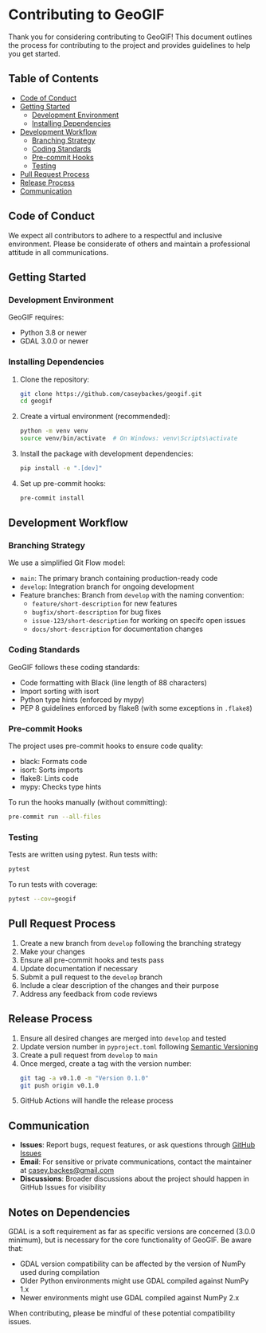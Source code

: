 # Contributing to GeoGIF

Thank you for considering contributing to GeoGIF! This document outlines the process for contributing to the project and provides guidelines to help you get started.

## Table of Contents

- [Code of Conduct](#code-of-conduct)
- [Getting Started](#getting-started)
  - [Development Environment](#development-environment)
  - [Installing Dependencies](#installing-dependencies)
- [Development Workflow](#development-workflow)
  - [Branching Strategy](#branching-strategy)
  - [Coding Standards](#coding-standards)
  - [Pre-commit Hooks](#pre-commit-hooks)
  - [Testing](#testing)
- [Pull Request Process](#pull-request-process)
- [Release Process](#release-process)
- [Communication](#communication)

## Code of Conduct

We expect all contributors to adhere to a respectful and inclusive environment. Please be considerate of others and maintain a professional attitude in all communications.

## Getting Started

### Development Environment

GeoGIF requires:
- Python 3.8 or newer
- GDAL 3.0.0 or newer

### Installing Dependencies

1. Clone the repository:
   ```bash
   git clone https://github.com/caseybackes/geogif.git
   cd geogif
   ```

2. Create a virtual environment (recommended):
   ```bash
   python -m venv venv
   source venv/bin/activate  # On Windows: venv\Scripts\activate
   ```

3. Install the package with development dependencies:
   ```bash
   pip install -e ".[dev]"
   ```

4. Set up pre-commit hooks:
   ```bash
   pre-commit install
   ```

## Development Workflow

### Branching Strategy

We use a simplified Git Flow model:

- `main`: The primary branch containing production-ready code
- `develop`: Integration branch for ongoing development
- Feature branches: Branch from `develop` with the naming convention:
  - `feature/short-description` for new features
  - `bugfix/short-description` for bug fixes
  - `issue-123/short-description` for working on specifc open issues
  - `docs/short-description` for documentation changes

### Coding Standards

GeoGIF follows these coding standards:

- Code formatting with Black (line length of 88 characters)
- Import sorting with isort
- Python type hints (enforced by mypy)
- PEP 8 guidelines enforced by flake8 (with some exceptions in `.flake8`)

### Pre-commit Hooks

The project uses pre-commit hooks to ensure code quality:

- black: Formats code
- isort: Sorts imports
- flake8: Lints code
- mypy: Checks type hints

To run the hooks manually (without committing):
```bash
pre-commit run --all-files
```

### Testing

Tests are written using pytest. Run tests with:

```bash
pytest
```

To run tests with coverage:

```bash
pytest --cov=geogif
```

## Pull Request Process

1. Create a new branch from `develop` following the branching strategy
2. Make your changes
3. Ensure all pre-commit hooks and tests pass
4. Update documentation if necessary
5. Submit a pull request to the `develop` branch
6. Include a clear description of the changes and their purpose
7. Address any feedback from code reviews

## Release Process

1. Ensure all desired changes are merged into `develop` and tested
2. Update version number in `pyproject.toml` following [Semantic Versioning](https://semver.org/)
3. Create a pull request from `develop` to `main`
4. Once merged, create a tag with the version number:
   ```bash
   git tag -a v0.1.0 -m "Version 0.1.0"
   git push origin v0.1.0
   ```
5. GitHub Actions will handle the release process

## Communication

- **Issues**: Report bugs, request features, or ask questions through [GitHub Issues](https://github.com/caseybackes/geogif/issues)
- **Email**: For sensitive or private communications, contact the maintainer at casey.backes@gmail.com
- **Discussions**: Broader discussions about the project should happen in GitHub Issues for visibility

## Notes on Dependencies

GDAL is a soft requirement as far as specific versions are concerned (3.0.0 minimum), but is necessary for the core functionality of GeoGIF. Be aware that:

- GDAL version compatibility can be affected by the version of NumPy used during compilation
- Older Python environments might use GDAL compiled against NumPy 1.x
- Newer environments might use GDAL compiled against NumPy 2.x

When contributing, please be mindful of these potential compatibility issues.
